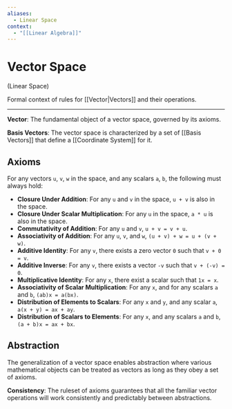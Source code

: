 ```yaml
---
aliases:
  - Linear Space
context:
  - "[[Linear Algebra]]"
---
```


# Vector Space

(Linear Space)

Formal context of rules for [[Vector|Vectors]] and their operations.

---

**Vector**: The fundamental object of a vector space, governed by its axioms.

**Basis Vectors**: The vector space is characterized by a set of [[Basis Vectors]] that define a [[Coordinate System]] for it.

## Axioms

For any vectors `u`, `v`, `w` in the space, and any scalars `a`, `b`, the following must always hold:

- **Closure Under Addition**: For any `u` and `v` in the space, `u + v` is also in the space.
- **Closure Under Scalar Multiplication**: For any `u` in the space, `a * u` is also in the space.
- **Commutativity of Addition**: For any `u` and `v`, `u + v = v + u`.
- **Associativity of Addition**: For any `u`, `v`, and `w`, `(u + v) + w = u + (v + w)`.
- **Additive Identity**: For any `v`, there exists a zero vector `0` such that `v + 0 = v`.
- **Additive Inverse**: For any `v`, there exists a vector `-v` such that `v + (-v) = 0`.
- **Multiplicative Identity**: For any `x`, there exist a scalar such that `1x = x`.
- **Associativity of Scalar Multiplication**: For any `x`, and for any scalars `a` and `b`, `(ab)x = a(bx)`.
- **Distribution of Elements to Scalars**: For any `x` and `y`, and any scalar `a`, `a(x + y) = ax + ay`.
- **Distribution of Scalars to Elements**: For any `x`, and any scalars `a` and `b`, `(a + b)x = ax + bx`.

## Abstraction

The generalization of a vector space enables abstraction where various mathematical objects can be treated as vectors as long as they obey a set of axioms.

**Consistency**: The ruleset of axioms guarantees that all the familiar vector operations will work consistently and predictably between abstractions.
